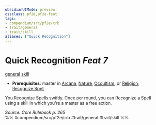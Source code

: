 ```yaml
---
obsidianUIMode: preview
cssclass: pf2e,pf2e-feat
tags:
- compendium/src/pf2e/crb
- trait/general
- trait/skill
aliases: ["Quick Recognition"]
---
```

# Quick Recognition  *Feat 7*  
[general](/rules/traits/general.md)  [skill](/rules/traits/skill.md)  

- **Prerequisites**: master in [Arcana](/compendium/skills.md#Arcana), [Nature](/compendium/skills.md#Nature), [Occultism](/compendium/skills.md#Occultism), or [Religion](/compendium/skills.md#Religion); [Recognize Spell](/compendium/feats/recognize-spell.md)

You Recognize Spells swiftly. Once per round, you can Recognize a Spell using a skill in which you're a master as a free action.

*Source: Core Rulebook p. 265*  
%% #compendium/src/pf2e/crb #trait/general #trait/skill %%